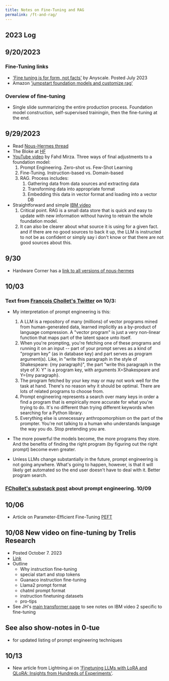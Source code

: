 ```yaml
---
title: Notes on Fine-Tuning and RAG
permalink: /ft-and-rag/
---
```


## 2023 Log

## 9/20/2023
### Fine-Tuning links
* ['Fine tuning is for form, not facts'](https://www.anyscale.com/blog/fine-tuning-is-for-form-not-facts) by Anyscale. Posted July 2023
* Amazon ['jumpstart foundation models and customize rag'](https://docs.aws.amazon.com/sagemaker/latest/dg/jumpstart-foundation-models-customize-rag.html)

### Overview of fine-tuning
* Single slide summarizing the entire production process. Foundation model construction, self-supervised trainingin, then the fine-tuning at the end. 

## 9/29/2023
* Read [Nous-Hermes thread](https://twitter.com/Teknium1/status/1682459395853279232?ref_src=twsrc%5Etfw%7Ctwcamp%5Etweetembed%7Ctwterm%5E1682459395853279232%7Ctwgr%5Ee2e857234d07d452699f1396d249e307c856468b%7Ctwcon%5Es1_&ref_url=https%3A%2F%2Fwww.redditmedia.com%2Fmediaembed%2F155wwrj%2F%3Fresponsive%3Dtrueis_nightmode%3Dtrue)
* The Bloke at [HF](https://huggingface.co/TheBloke/Nous-Hermes-13B-GGML)
* [YouTube video](https://www.youtube.com/watch?v=iOJD1hw2xaw) by Fahd Mirza. Three ways of final adjustments to a foundation model:
	1. Prompt Engineering. Zero-shot vs. Few-Shot Learning
	1. Fine-Tuning. Instruction-based vs. Domain-based
	1. RAG. Process includes:
		1. Gathering data from data sources and extracting data
		1. Transforming data into appropriate format  
		1. Embedding this data in vector format and loading into a vector DB
* Straightforward and simple [IBM video](https://www.youtube.com/watch?v=T-D1OfcDW1M)
	1. Critical point. RAG is a small data store that is quick and easy to update with new information without having to retrain the whole foundation model. 
	1. It can also be clearer about what source it is using for a given fact. and if there are no good sources to back it up, the LLM is instructed to not be as confident or simply say i don't know or that there are not good sources about this.

## 9/30
* Hardware Corner has a [link to all versions of nous-hermes](https://www.hardware-corner.net/llm-database/Nous-Hermes/)

## 10/03
### Text from [François Chollet's Twitter](https://twitter.com/fchollet/status/1709242747293511939) on 10/3:

* My interpretation of prompt engineering is this:

	1. A LLM is a repository of many (millions) of vector programs mined from human-generated data, learned implicitly as a by-product of language compression. A "vector program" is just a very non-linear function that maps part of the latent space unto itself.
	2. When you're prompting, you're fetching one of these programs and running it on an input -- part of your prompt serves as a kind of "program key" (as in database key) and part serves as program argument(s). Like, in "write this paragraph in the style of Shakespeare: {my paragraph}", the part "write this paragraph in the stye of X: Y" is a program key, with arguments X=Shakespeare and Y={my paragraph}.
	3. The program fetched by your key may or may not work well for the task at hand. There's no reason why it should be optimal. There are lots of related programs to choose from.
	4. Prompt engineering represents a search over many keys in order a find a program that is empirically more accurate for what you're trying to do. It's no different than trying different keywords when searching for a Python library.
	5. Everything else is unnecessary anthropomorphism on the part of the prompter. You're not talking to a human who understands language the way you do. Stop pretending you are.

* The more powerful the models become, the more programs they store. And the benefits of finding the right program (by figuring out the right prompt) become even greater.
* Unless LLMs change substantially in the future, prompt engineering is not going anywhere. What's going to happen, however, is that it will likely get automated so the end user doesn't have to deal with it. Better program search.
### [FChollet's substack post](https://fchollet.substack.com/p/how-i-think-about-llm-prompt-engineering) about prompt engineering. 10/09

## 10/06
* Article on Parameter-Efficient Fine-Tuning [PEFT](https://huggingface.co/blog/peft)

## 10/08 New video on fine-tuning by Trelis Research
* Posted October 7. 2023
* [Link](https://www.youtube.com/watch?v=71x8EMrB0Gc)
* Outline
	* Why instruction fine-tuning
	* special start and stop tokens
	* Guanaco instruction fine-tuning
	* Llama2 prompt format
	* chatml prompt format
	* instruction finetuning datasets
	* pro-tips
* See JH's [main transformer page](/transformer) to see notes on IBM video 2 specific to fine-tuning

## See also show-notes in 0-tue
* for updated listing of prompt engineering techniques


## 10/13
* New article from Lightning.ai on ['Finetuning LLMs with LoRA and QLoRA: Insights from Hundreds of Experiments'](https://lightning.ai/pages/community/lora-insights/). 






